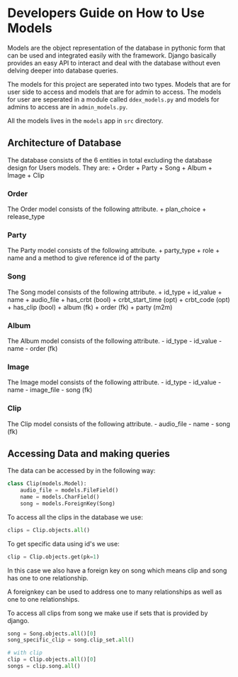 # Developers Guide on How to Use Models

Models are the object representation of the database in pythonic form that can 
be used and integrated easily with the framework. Django basically provides an 
easy API to interact and deal with the database without even delving deeper 
into database queries.

The models for this project are seperated into two types. Models that are for 
user side to access and models that are for admin to access. The models for 
user are seperated in a module called `ddex_models.py` and models for admins to 
access are in `admin_models.py`.

All the models lives in the `models` app in `src` directory.

## Architecture of Database
The database consists of the 6 entities in total excluding the database design 
for Users models. They are:
    + Order
    + Party
    + Song
    + Album
    + Image
    + Clip

### Order
The Order model consists of the following attribute.
    + plan_choice
    + release_type

### Party
The Party model consists of the following attribute.
    + party_type
    + role
    + name
    and a method to give reference id of the party

### Song
The Song model consists of the following attribute.
    + id_type
    + id_value
    + name
    + audio_file
    + has_crbt (bool)
    + crbt_start_time (opt)
    + crbt_code (opt)
    + has_clip (bool)
    + album (fk)
    + order (fk)
    + party (m2m)

### Album
The Album model consists of the following attribute.
    - id_type
    - id_value
    - name
    - order (fk)

### Image
The Image model consists of the following attribute.
    - id_type
    - id_value
    - name
    - image_file
    - song (fk)

### Clip
The Clip model consists of the following attribute.
    - audio_file
    - name
    - song (fk)

## Accessing Data and making queries
The data can be accessed by in the following way:
```python
class Clip(models.Model):
    audio_file = models.FileField()
    name = models.CharField()
    song = models.ForeignKey(Song)
```

To access all the clips in the database we use:
```python
clips = Clip.objects.all()
```

To get specific data using id's we use:
```python
clip = Clip.objects.get(pk=1)
```
In this case we also have a foreign key on song which means clip and song has
one to one relationship.

A foreignkey can be used to address one to many relationships as well as one
to one relationships.

To access all clips from song we make use if sets that is provided by django.
```python
song = Song.objects.all()[0]
song_specific_clip = song.clip_set.all()

# with clip
clip = Clip.objects.all()[0]
songs = clip.song.all()
```


